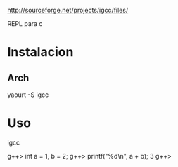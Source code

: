 http://sourceforge.net/projects/igcc/files/

REPL para c

# Instalacion
## Arch
yaourt -S igcc

# Uso
igcc

g++> int a = 1, b = 2;
g++> printf("%d\n", a + b);
3
g++> 

